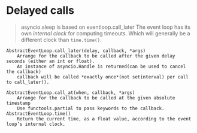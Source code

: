 
# Delayed calls
> asyncio.sleep is based on eventloop.call_later
The event loop has its own *internal clock* for computing timeouts. Which will generally be a different clock than `time.time()`.

    AbstractEventLoop.call_later(delay, callback, *args)
        Arrange for the callback to be called after the given delay seconds (either an int or float).
        An instance of asyncio.Handle is returned(can be used to cancel the callback)
        callback will be called *exactly once*(not setinterval) per call to call_later().

    AbstractEventLoop.call_at(when, callback, *args)
        Arrange for the callback to be called at the given absolute timestamp
        Use functools.partial to pass keywords to the callback.
    AbstractEventLoop.time()
        Return the current time, as a float value, according to the event loop’s internal clock.
